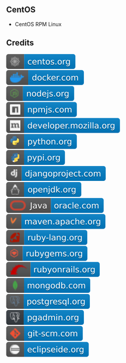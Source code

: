 CentOS
------

- CentOS RPM Linux

Credits
-------
[![image](
Credits/centos.org.svg)](https://centos.org/)  
[![image](
Credits/docker.com.svg)](https://docker.com/)  
[![image](
Credits/nodejs.org.svg)](https://nodejs.org/)  
[![image](
Credits/npmjs.com.svg)](https://npmjs.com/)  
[![image](
Credits/developer.mozilla.org.svg)](https://developer.mozilla.org/)  
[![image](
Credits/python.org.svg)](https://python.org/)  
[![image](
Credits/pypi.org.svg)](https://pypi.org/)  
[![image](
Credits/djangoproject.com.svg)](https://djangoproject.com/)  
[![image](
Credits/openjdk.org.svg)](https://openjdk.org/)  
[![image](
Credits/Java-oracle.com.svg)](https://oracle.com/java/)  
[![image](
Credits/maven.apache.org.svg)](https://maven.apache.org/)  
[![image](
Credits/ruby-lang.org.svg)](https://ruby-lang.org/)  
[![image](
Credits/rubygems.org.svg)](https://rubygems.org/)  
[![image](
Credits/rubyonrails.org.svg)](https://rubyonrails.org/)  
[![image](
Credits/mongodb.com.svg)](https://mongodb.com/)  
[![image](
Credits/postgresql.org.svg)](https://postgresql.org/)  
[![image](
Credits/pgadmin.org.svg)](https://pgadmin.org/)  
[![image](
Credits/git-scm.com.svg)](https://git-scm.com)  
[![image](
Credits/eclipseide.org.svg)](https://eclipseide.org/)